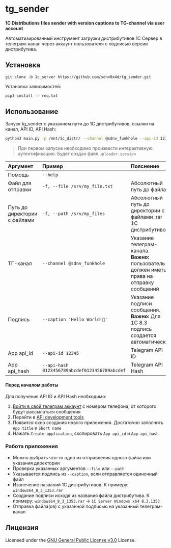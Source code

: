 # tg_sender

**1C Distributions files sender with version captions to TG-channel via user account**

Автоматизированный инструмент загрузки дистрибутивов 1С Сервер в телеграм-канал через аккаунт пользователя с подписью версии дистрибутива.

## Установка
`git clone -b 1c_server https://github.com/sdnv0x4d/tg_sender.git`

Установка зависимостей:
```bash
pip3 install -r req.txt
```

## Использование

Запуск tg_sender с указанием пути до 1С дистрибутивов, ссылки на канал, API ID, API Hash: 
```bash
python3 main.py -p /mnt/1c_distr/ --channel @sdnv_funkhole --api-id 12345 --api-hash 0123456789abcdef0123456789abcdef
```
> При первом запуске необходимо произвести интерактивную аутентификацию. Будет создан файл `uploader.session`

| Аргумент | Пример | Пояснение
| :-| :-| :-
| Помощь | `--help` |
| Файл для отправки | `-f, --file /srv/my_file.txt` | Абсолютный путь до файла
| Путь до директории с файлами | `-f, --path /srv/my_files` | Абсолютный путь до директории с файлами .rar 1С дистрибутивов
| ТГ-канал | `--channel @sdnv_funkhole` | Указание телеграм-канала. **Важно:** пользователь должен иметь права на отправку сообщений
| Подпись | `--caption 'Hello World!👋'` | Указание подписи сообщения. **Важно:** Для 1С 8.3 подпись создается автоматически
| App api_id | `--api-id 12345` | Telegram API ID
| App api_hash | `--api-hash 0123456789abcdef0123456789abcdef` | Telegram API Hash

#### Перед началом работы
Для получения API ID и API Hash необходимо:
1. [Войти в свой телеграм аккаунт](https://my.telegram.org/auth) с номером телефона, от которого будут рассылаться сообщения
2. Перейти в [API development tools](https://my.telegram.org/apps)
3. Появится окно создания нового приложения. Достаточно заполнить `App title` и `Short name`
4. Нажать `Create application`, скопировать `App api_id` и `App api_hash`

### Работа приложения

- Можно выбрать что-то одно из отправления одного файла или указания директории
- Проверка указанных аргументов `--file` или `--path`
- Указывается подпись из `--caption`, если отправляется одиночный файл
- Извлечение названий 1С дистрибутивов. К примеру: `windows64_8_3_1353.rar`
- Создание подписи исходя из названия файла дистрибутива. К примеру: `windows64_8_3_1353.rar` -> `1C Server Windows x64 8.3.1353`
- Отправка файла(ов) с указанной подписью на указанный телеграм-канал

## Лицензия

Licensed under the [GNU General Public License v3.0](https://www.gnu.org/licenses/gpl-3.0.html) License.
